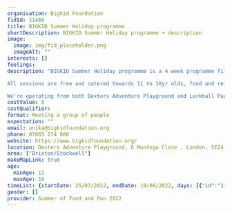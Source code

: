 ```yaml
---
organisation: Bigkid Foundation
fidId: 11466
title: BIGKID Summer Holiday programme
shortDescription: BIGKID Summer Holiday programme + description
image:
  image: img/fid_placeholder.png
  imageAlt: ""
interests: []
feelings:
description: "BIGKID Summer Holiday programme is a 4 week programme filled with different activities Monday to Friday. Each day we will be open for 4 hours and run sports and youth club activities. The sports activities include but are not limited to basketball, roller skating, American flag football and fitness. 

All sessions are free and catered towards 11 to 18yr olds, food and refreshments will be provided. Some sessions will be held at Larkhall Park, contact us for more details.

We're operating from both Dexters Adventure Playground and Larkhall Park. Instagram - Bigkidfoundation Twitter - BIGKIDCharity. When attending sports sessions we would recommend wearing appropriate trainers (Larkhall Sessions require plastic studded boots)."
costValue: 0
costQualifier: 
format: Meeting a group of people
expectation: ""
email: unika@bigkidfoundation.org
phone: 07865 274 806
website: https://www.bigkidfoundation.org/
location: Dexters Adventure Playground, 6 Montego Close , London, SE24 0LH
area: ["Brixton/Stockwell"]
makeMapLink: true
age:
  minAge: 11
  maxAge: 18
timeList: {startDate: 25/07/2022, endDate: 19/08/2022, days: [{"id":"11466","fis_provider_name":"BIGKID Summer Holiday programme","day":"Monday","start_time":"2:00 PM","end_time":"6:00 PM"},{"id":"11466","fis_provider_name":"BIGKID Summer Holiday programme","day":"Tuesday","start_time":"2:00 PM","end_time":"6:00 PM"},{"id":"11466","fis_provider_name":"BIGKID Summer Holiday programme","day":"Wednesday","start_time":"2:00 PM","end_time":"6:00 PM"},{"id":"11466","fis_provider_name":"BIGKID Summer Holiday programme","day":"Thursday","start_time":"2:00 PM","end_time":"6:00 PM"},{"id":"11466","fis_provider_name":"BIGKID Summer Holiday programme","day":"Friday","start_time":"2:00 PM","end_time":"6:00 PM"}] }
gender: []
provider: Summer of Food and Fun 2022
---
```


